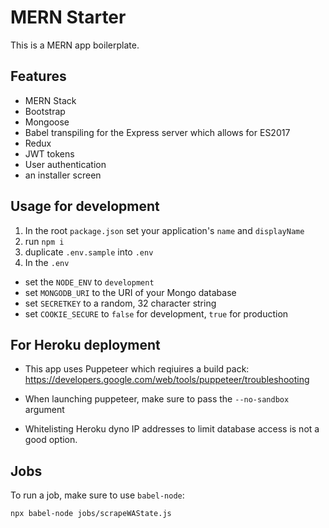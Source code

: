 # MERN Starter

This is a MERN app boilerplate.

## Features

- MERN Stack
- Bootstrap
- Mongoose
- Babel transpiling for the Express server which allows for ES2017
- Redux
- JWT tokens
- User authentication
- an installer screen

## Usage for development

1. In the root `package.json` set your application's `name` and `displayName`
1. run `npm i`
1. duplicate `.env.sample` into `.env`
1. In the `.env`

- set the `NODE_ENV` to `development`
- set `MONGODB_URI` to the URI of your Mongo database
- set `SECRETKEY` to a random, 32 character string
- set `COOKIE_SECURE` to `false` for development, `true` for production

## For Heroku deployment

- This app uses Puppeteer which reqiuires a build pack:
  https://developers.google.com/web/tools/puppeteer/troubleshooting

- When launching puppeteer, make sure to pass the `--no-sandbox` argument

- Whitelisting Heroku dyno IP addresses to limit database access is not a good option.

## Jobs

To run a job, make sure to use `babel-node`:

```bash
npx babel-node jobs/scrapeWAState.js
```
